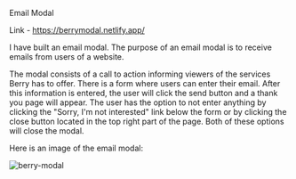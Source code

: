 Email Modal

Link - https://berrymodal.netlify.app/

I have built an email modal. The purpose of an email modal is to receive emails from users of a website.

The modal consists of a call to action informing viewers of the services Berry has to offer. There is a form where users can enter their email. After this information is entered, the user will click the send button and a thank you page will appear. The user has the option to not enter anything by clicking the "Sorry, I'm not interested" link below the form or by clicking the close button located in the top right part of the page. Both of these options will close the modal.


Here is an image of the email modal:

![berry-modal](https://user-images.githubusercontent.com/61445847/229656261-231f8487-6318-4d2c-9fbe-8a83b36f3555.jpg)
